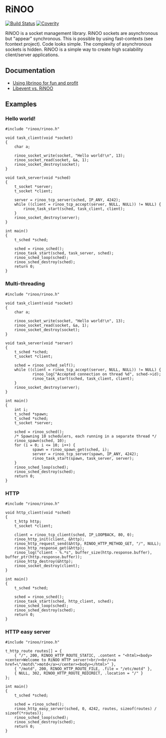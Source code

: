 # RiNOO
[![Build Status](https://drone.io/github.com/reginaldl/librinoo/status.png)](https://drone.io/github.com/reginaldl/librinoo/latest)
[![Coverity](https://scan.coverity.com/projects/2835/badge.svg)](https://scan.coverity.com/projects/2835)

RiNOO is a socket management library. RiNOO sockets are asynchronous but "appear" synchronous.
This is possible by using fast-contexts (see fcontext project). Code looks simple. The complexity
of asynchronous sockets is hidden.
RiNOO is a simple way to create high scalability client/server applications.

## Documentation

* [Using librinoo for fun and profit](https://github.com/reginaldl/librinoo/wiki/Using-librinoo-for-fun-and-profit)
* [Libevent vs. RiNOO](https://github.com/reginaldl/librinoo/wiki/Libevent-vs.-RiNOO)

## Examples

### Hello world!

    #include "rinoo/rinoo.h"

    void task_client(void *socket)
    {
    	char a;

    	rinoo_socket_write(socket, "Hello world!\n", 13);
    	rinoo_socket_read(socket, &a, 1);
    	rinoo_socket_destroy(socket);
    }

    void task_server(void *sched)
    {
    	t_socket *server;
    	t_socket *client;

    	server = rinoo_tcp_server(sched, IP_ANY, 4242);
    	while ((client = rinoo_tcp_accept(server, NULL, NULL)) != NULL) {
    		rinoo_task_start(sched, task_client, client);
    	}
    	rinoo_socket_destroy(server);
    }

    int main()
    {
    	t_sched *sched;

    	sched = rinoo_sched();
    	rinoo_task_start(sched, task_server, sched);
    	rinoo_sched_loop(sched);
    	rinoo_sched_destroy(sched);
    	return 0;
    }

### Multi-threading

    #include "rinoo/rinoo.h"

    void task_client(void *socket)
    {
    	char a;

    	rinoo_socket_write(socket, "Hello world!\n", 13);
    	rinoo_socket_read(socket, &a, 1);
    	rinoo_socket_destroy(socket);
    }

    void task_server(void *server)
    {
        t_sched *sched;
    	t_socket *client;

        sched = rinoo_sched_self();
    	while ((client = rinoo_tcp_accept(server, NULL, NULL)) != NULL) {
                rinoo_log("Accepted connection on thread %d", sched->id);
                rinoo_task_start(sched, task_client, client);
    	}
    	rinoo_socket_destroy(server);
    }

    int main()
    {
        int i;
    	t_sched *spawn;
    	t_sched *sched;
    	t_socket *server;

    	sched = rinoo_sched();
        /* Spawning 10 schedulers, each running in a separate thread */
        rinoo_spawn(sched, 10);
        for (i = 0; i <= 10; i++) {
                spawn = rinoo_spawn_get(sched, i);
                server = rinoo_tcp_server(spawn, IP_ANY, 4242);
                rinoo_task_start(spawn, task_server, server);
        }
    	rinoo_sched_loop(sched);
    	rinoo_sched_destroy(sched);
    	return 0;
    }

### HTTP

    #include "rinoo/rinoo.h"

    void http_client(void *sched)
    {
        t_http http;
        t_socket *client;

        client = rinoo_tcp_client(sched, IP_LOOPBACK, 80, 0);
        rinoo_http_init(client, &http);
        rinoo_http_request_send(&http, RINOO_HTTP_METHOD_GET, "/", NULL);
        rinoo_http_response_get(&http);
        rinoo_log("client - %.*s", buffer_size(http.response.buffer), buffer_ptr(http.response.buffer));
        rinoo_http_destroy(&http);
        rinoo_socket_destroy(client);
    }

    int main()
    {
        t_sched *sched;

        sched = rinoo_sched();
        rinoo_task_start(sched, http_client, sched);
        rinoo_sched_loop(sched);
        rinoo_sched_destroy(sched);
        return 0;
    }

### HTTP easy server

    #include "rinoo/rinoo.h"

    t_http_route routes[] = {
        { "/", 200, RINOO_HTTP_ROUTE_STATIC, .content = "<html><body><center>Welcome to RiNOO HTTP server!<br/><br/><a href=\"/motd\">motd</a></center><body></html>" },
        { "/motd", 200, RINOO_HTTP_ROUTE_FILE, .file = "/etc/motd" },
        { NULL, 302, RINOO_HTTP_ROUTE_REDIRECT, .location = "/" }
    };

    int main()
    {
        t_sched *sched;

        sched = rinoo_sched();
        rinoo_http_easy_server(sched, 0, 4242, routes, sizeof(routes) / sizeof(*routes));
        rinoo_sched_loop(sched);
        rinoo_sched_destroy(sched);
        return 0;
    }
